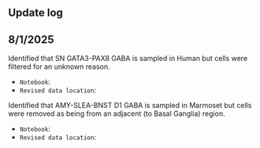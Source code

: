 ## Update log

## 8/1/2025
Identified that SN GATA3-PAX8 GABA is sampled in Human but cells were filtered for an unknown reason.
  * `Notebook`:
  * `Revised data location`:

Identified that AMY-SLEA-BNST D1 GABA is sampled in Marmoset but cells were removed as being from an adjacent (to Basal Ganglia) region.
  * `Notebook`:
  * `Revised data location`:

## 
